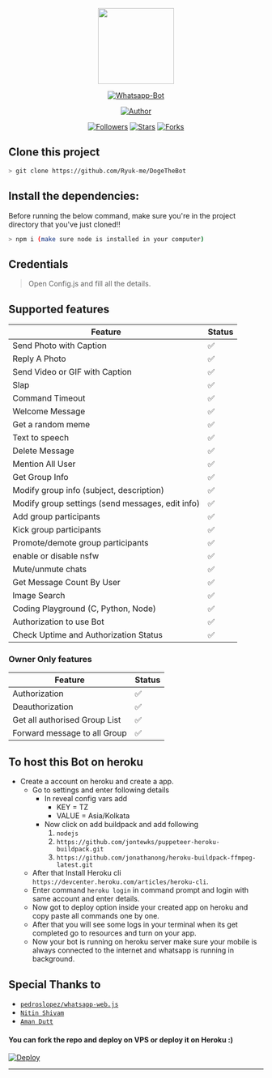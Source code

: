 <p align="center">
<img src="https://github.com/Ryuk-me/DogeTheBot/blob/main/dogeImages/Doge-Flower.jpeg?raw=true" width="150" height="150"/>
</p>

<p align="center">
<a href="#"><img title="Whatsapp-Bot" src="https://img.shields.io/badge/WhatsApp Bot-EC8FD0?style=for-the-badge&logo=whatsapp&logoColor=white"></a>
</p>

<p align="center">
<a href="https://github.com/Ryuk-me"><img title="Author" src="https://img.shields.io/badge/Author-Ryuk--me-red.svg?style=for-the-badge&logo=github"></a>
</p>

<p align="center">
<a href="https://github.com/Ryuk-me"><img title="Followers" src="https://img.shields.io/github/followers/Ryuk-me?color=blue&style=flat-square"></a>
<a href="https://github.com/Ryuk-me/DogeTheBot/stargazers/"><img title="Stars" src="https://img.shields.io/github/stars/ryuk-me/DogeTheBot?color=red&style=flat-square"></a>
<a href="https://github.com/Ryuk-me/DogeTheBot/network/members"><img title="Forks" src="https://img.shields.io/github/forks/Ryuk-me/DogeTheBot?color=red&style=flat-square"></a>
</p>

## Clone this project

```bash
> git clone https://github.com/Ryuk-me/DogeTheBot
```

## Install the dependencies:
Before running the below command, make sure you're in the project directory that
you've just cloned!!

```bash
> npm i (make sure node is installed in your computer)
```

## Credentials
> Open Config.js and fill all the details.

## Supported features
| Feature  | Status |
| ------------- | ------------- |
| Send Photo with Caption      | ✅  |
| Reply A Photo    | ✅  |
| Send Video or GIF with Caption   | ✅  |
| Slap   | ✅  |
| Command Timeout   | ✅  |
| Welcome Message   | ✅  |
| Get a random meme   | ✅ |
| Text to speech  | ✅  |
| Delete Message  | ✅  |
| Mention All User   | ✅ |
| Get Group Info | ✅ |
| Modify group info (subject, description)  | ✅  |
| Modify group settings (send messages, edit info)  | ✅  |
| Add group participants  | ✅  |
| Kick group participants  | ✅  |
| Promote/demote group participants | ✅ |
| enable or disable nsfw | ✅ |
| Mute/unmute chats | ✅ |
| Get Message Count By User | ✅ |
| Image Search | ✅ |
| Coding Playground (C, Python, Node) | ✅ |
| Authorization to use Bot | ✅ |
| Check Uptime and Authorization Status | ✅ |

### Owner Only features

| Feature  |              Status               |
| ------------- | ------------- |
| Authorization      | ✅  |
| Deauthorization      | ✅  |
| Get all authorised Group List    | ✅  |
| Forward message to all Group    | ✅  |




## To host this Bot on heroku
* Create a account on heroku and create a app.
    * Go to settings and enter following details
        * In reveal config vars add
            * KEY = TZ
            * VALUE = Asia/Kolkata 
        * Now click on add buildpack and add following
            1. `nodejs`
            2. `https://github.com/jontewks/puppeteer-heroku-buildpack.git`
            3. `https://github.com/jonathanong/heroku-buildpack-ffmpeg-latest.git`
    * After that Install Heroku cli `https://devcenter.heroku.com/articles/heroku-cli`.
    * Enter command `heroku login` in command prompt and login with same account and enter details.
    * Now got to deploy option inside your created app on heroku and copy paste all commands one by one. 
    * After that you will see some logs in your terminal when its get completed go to resources and turn on your app.
    * Now your bot is running on heroku server make sure your mobile is always connected to the internet and whatsapp is running in background.



## Special Thanks to

* [`pedroslopez/whatsapp-web.js`](https://github.com/pedroslopez/whatsapp-web.js/)
* [`Nitin Shivam`](https://github.com/nitinshivam)
* [`Aman Dutt`](https://github.com/adgamerx)




#### You can fork the repo and deploy on VPS or deploy it on Heroku :)  

[![Deploy](https://www.herokucdn.com/deploy/button.svg)](https://heroku.com/deploy)

---



